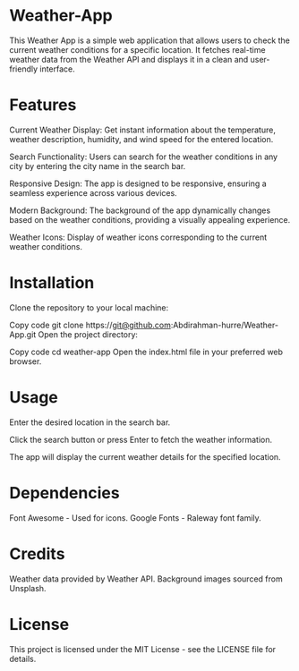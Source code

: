 # Weather-App
This Weather App is a simple web application that allows users to check the current weather conditions for a specific location. It fetches real-time weather data from the Weather API and displays it in a clean and user-friendly interface.

# Features
Current Weather Display: Get instant information about the temperature, weather description, humidity, and wind speed for the entered location.

Search Functionality: Users can search for the weather conditions in any city by entering the city name in the search bar.

Responsive Design: The app is designed to be responsive, ensuring a seamless experience across various devices.

Modern Background: The background of the app dynamically changes based on the weather conditions, providing a visually appealing experience.

Weather Icons: Display of weather icons corresponding to the current weather conditions.

# Installation
Clone the repository to your local machine:

Copy code
git clone https://git@github.com:Abdirahman-hurre/Weather-App.git
Open the project directory:

Copy code
cd weather-app
Open the index.html file in your preferred web browser.

# Usage
Enter the desired location in the search bar.

Click the search button or press Enter to fetch the weather information.

The app will display the current weather details for the specified location.

# Dependencies
Font Awesome - Used for icons.
Google Fonts - Raleway font family.
# Credits
Weather data provided by Weather API.
Background images sourced from Unsplash.
# License
This project is licensed under the MIT License - see the LICENSE file for details.